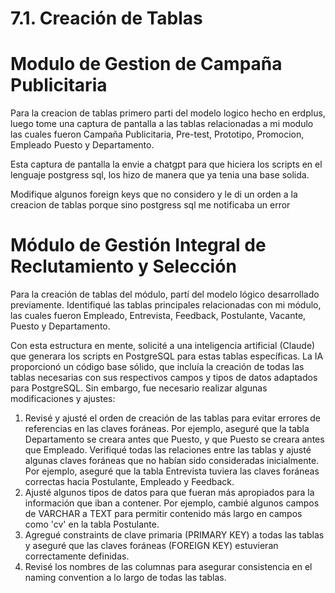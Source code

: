 # 7.1. Creación de Tablas

# Modulo de Gestion de Campaña Publicitaria
Para la creacion de tablas primero parti del modelo logico hecho en erdplus, luego tome una captura de pantalla a las tablas relacionadas a mi modulo las cuales fueron Campaña Publicitaria, Pre-test, Prototipo, Promocion, Empleado Puesto y Departamento.

Esta captura de pantalla la envie a chatgpt para que hiciera los scripts en el lenguaje postgress sql, los hizo de manera que ya tenia una base solida.

Modifique algunos foreign keys que no considero y le di un orden a la creacion de tablas porque sino postgress sql me notificaba un error

# Módulo de Gestión Integral de Reclutamiento y Selección
Para la creación de tablas del módulo, partí del modelo lógico desarrollado previamente. Identifiqué las tablas principales relacionadas con mi módulo, las cuales fueron Empleado, Entrevista, Feedback, Postulante, Vacante, Puesto y Departamento.

Con esta estructura en mente, solicité a una inteligencia artificial (Claude) que generara los scripts en PostgreSQL para estas tablas específicas. La IA proporcionó un código base sólido, que incluía la creación de todas las tablas necesarias con sus respectivos campos y tipos de datos adaptados para PostgreSQL.
Sin embargo, fue necesario realizar algunas modificaciones y ajustes:

1. Revisé y ajusté el orden de creación de las tablas para evitar errores de referencias en las claves foráneas. Por ejemplo, aseguré que la tabla Departamento se creara antes que Puesto, y que Puesto se creara antes que Empleado.
Verifiqué todas las relaciones entre las tablas y ajusté algunas claves foráneas que no habían sido consideradas inicialmente. Por ejemplo, aseguré que la tabla Entrevista tuviera las claves foráneas correctas hacia Postulante, Empleado y Feedback.
2. Ajusté algunos tipos de datos para que fueran más apropiados para la información que iban a contener. Por ejemplo, cambié algunos campos de VARCHAR a TEXT para permitir contenido más largo en campos como 'cv' en la tabla Postulante.
3. Agregué constraints de clave primaria (PRIMARY KEY) a todas las tablas y aseguré que las claves foráneas (FOREIGN KEY) estuvieran correctamente definidas.
4. Revisé los nombres de las columnas para asegurar consistencia en el naming convention a lo largo de todas las tablas.
